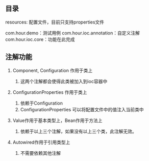 ## 目录
resources: 配置文件，目前只支持properties文件

com.hour.demo：测试用例
com.hour.ioc.annotation：自定义注解
com.hour.ioc.core：功能在此完成

## 注解功能
1. Component, Configuration 作用于类上
   1. 这两个注解都会使得此类被加入到ioc容器中
   
2. ConfigurationProperties 作用于类上
   1. 依赖于Configuration
   2. ConfigurationProperties 可以将配置文件中的值注入当前类中

3. Value作用于基本类型上，Bean作用于方法上
   1. 依赖于以上三个注解，如果没有以上三个类，此注解无效。
   
4.  Autowired作用于引用类型上
    1.  不需要依赖其他注解